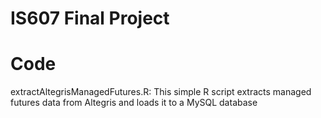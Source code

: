 # IS607 Final Project

<add project description>

# Code
extractAltegrisManagedFutures.R: This simple R script extracts managed futures data from Altegris and loads it to a MySQL database

